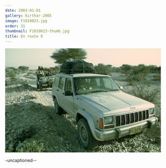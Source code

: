 ```yaml
---
date: 2003-01-01
gallery: kirthar-2005
image: F1010023.jpg
order: 31
thumbnail: F1010023-thumb.jpg
title: En route 9
---
```


![En route 9](./F1010023.jpg)

-uncaptioned--
